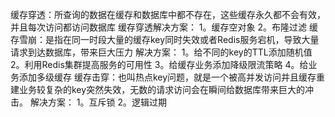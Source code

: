 缓存穿透：所查询的数据在缓存和数据库中都不存在，这些缓存永久都不会有效，并且每次访问都访问数据库
缓存穿透解决方案：
    1。缓存空对象 
    2。布隆过滤
缓存雪崩：是指在同一时段大量的缓存key同时失效或者Redis服务宕机，导致大量请求到达数据库，带来巨大压力
解决方案：
    1。给不同的key的TTL添加随机值
    2。利用Redis集群提高服务的可用性
    3。给缓存业务添加降级限流策略
    4。给业务添加多级缓存
缓存击穿：也叫热点key问题，就是一个被高并发访问并且缓存重建业务较复杂的key突然失效，无数的请求访问会在瞬间给数据库带来巨大的冲击。
解决方案：
    1。互斥锁
    2。逻辑过期